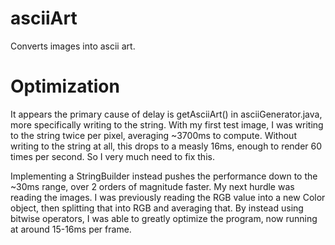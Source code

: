 # asciiArt
Converts images into ascii art.

# Optimization
It appears the primary cause of delay is getAsciiArt() in asciiGenerator.java, more specifically writing to the string. With my first test image, I was writing to the string twice per pixel, averaging ~3700ms to compute. Without writing to the string at all, this drops to a measly 16ms, enough to render 60 times per second. So I very much need to fix this. 

Implementing a StringBuilder instead pushes the performance down to the ~30ms range, over 2 orders of magnitude faster. My next hurdle was reading the images. I was previously reading the RGB value into a new Color object, then splitting that into RGB and averaging that. By instead using bitwise operators, I was able to greatly optimize the program, now running at around 15-16ms per frame.